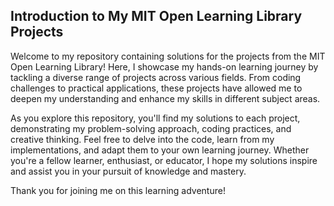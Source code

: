 ## Introduction to My MIT Open Learning Library Projects 

Welcome to my repository containing solutions for the projects from the MIT Open Learning Library! Here, I showcase my hands-on learning journey by tackling a diverse range of projects across various fields. From coding challenges to practical applications, these projects have allowed me to deepen my understanding and enhance my skills in different subject areas.

As you explore this repository, you'll find my solutions to each project, demonstrating my problem-solving approach, coding practices, and creative thinking. Feel free to delve into the code, learn from my implementations, and adapt them to your own learning journey. Whether you're a fellow learner, enthusiast, or educator, I hope my solutions inspire and assist you in your pursuit of knowledge and mastery.

Thank you for joining me on this learning adventure!
